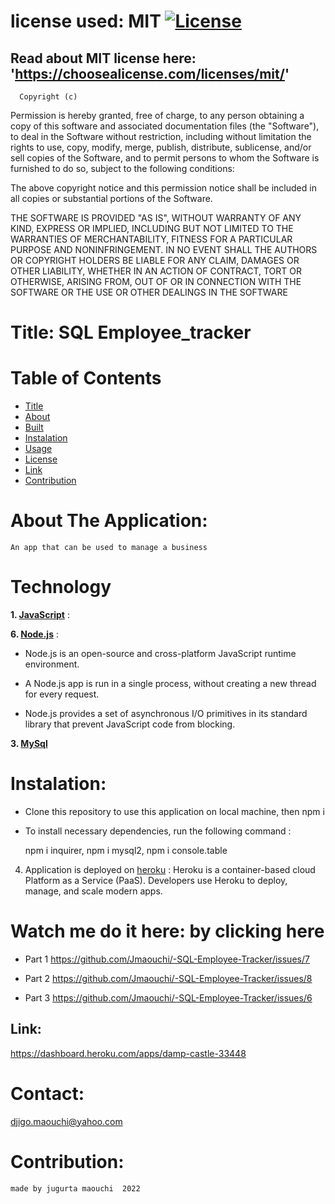   # license used:  MIT  [![License](https://img.shields.io/apm/l/npm)](https://choosealicense.com/licenses/mit/)


  ## Read about MIT license here:  'https://choosealicense.com/licenses/mit/'


      Copyright (c) 
Permission is hereby granted, free of charge, to any person obtaining a copy
of this software and associated documentation files (the "Software"), to deal
in the Software without restriction, including without limitation the rights
to use, copy, modify, merge, publish, distribute, sublicense, and/or sell
copies of the Software, and to permit persons to whom the Software is
furnished to do so, subject to the following conditions:

The above copyright notice and this permission notice shall be included in all
copies or substantial portions of the Software.

THE SOFTWARE IS PROVIDED "AS IS", WITHOUT WARRANTY OF ANY KIND, EXPRESS OR
IMPLIED, INCLUDING BUT NOT LIMITED TO THE WARRANTIES OF MERCHANTABILITY,
FITNESS FOR A PARTICULAR PURPOSE AND NONINFRINGEMENT. IN NO EVENT SHALL THE
AUTHORS OR COPYRIGHT HOLDERS BE LIABLE FOR ANY CLAIM, DAMAGES OR OTHER
LIABILITY, WHETHER IN AN ACTION OF CONTRACT, TORT OR OTHERWISE, ARISING FROM,
OUT OF OR IN CONNECTION WITH THE SOFTWARE OR THE USE OR OTHER DEALINGS IN THE
SOFTWARE
    
  



  # Title: SQL Employee_tracker



  # Table of  Contents

  * [Title](#title)
  * [About](#about)
  * [Built](#Technology)
  * [Instalation](#header.instal)
  * [Usage](header.usage)
  * [License](#header.license)
  * [Link](#link)
  * [Contribution](#header.contribution)



  # About The Application:
    An app that can be used to manage a business 
    

  # Technology

  **1. [JavaScript](https;//javascript.com/)** :



  **6. [Node.js](https://nodejs.org/en/)** : 

  * Node.js is an open-source and cross-platform JavaScript runtime environment.

  * A Node.js app is run in a single process, without creating a new thread for every request.

  * Node.js provides a set of asynchronous I/O primitives in its standard library that prevent JavaScript code from blocking.


  **3. [MySql](https://mysql.com/)**

    
  # Instalation:

  * Clone this repository to use this application on local machine, then npm i 


  * To install necessary dependencies, run the following command :

      npm i inquirer, npm i mysql2, npm i console.table
  

  4. Application is deployed on [heroku](https://dashboard.heroku.com/apps/damp-castle-33448/) : Heroku is a container-based cloud Platform as a Service (PaaS). Developers use Heroku to deploy, manage, and scale modern apps.



  # Watch me do it here: by clicking here   

  - Part 1 https://github.com/Jmaouchi/-SQL-Employee-Tracker/issues/7  
  
  - Part 2 https://github.com/Jmaouchi/-SQL-Employee-Tracker/issues/8

  - Part 3 https://github.com/Jmaouchi/-SQL-Employee-Tracker/issues/6


  ## Link:  
   
  https://dashboard.heroku.com/apps/damp-castle-33448 


  # Contact:
  djigo.maouchi@yahoo.com



  # Contribution:
    made by jugurta maouchi  2022